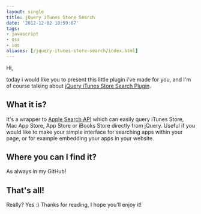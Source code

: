 ```yaml
---
layout: single
title: jQuery iTunes Store Search
date: '2012-12-02 18:59:07'
tags:
- javascript
- osx
- ios
aliases: [/jquery-itunes-store-search/index.html]
---
```


Hi,

today i would like you to present this little plugin i've made for you, and I'm of course talking about [jQuery iTunes Store Search Plugin](https://github.com/julianxhokaxhiu/jquery-itunestoresearch "jQuery iTunes Store Search Plugin").

## What it is?

It's a wrapper to [Apple Search API](http://www.apple.com/itunes/affiliates/resources/documentation/itunes-store-web-service-search-api.html "Apple Search API") which can easily query iTunes Store, Mac App Store, App Store or iBooks Store directly from jQuery. Useful if you would like to make your simple interface for searching apps within your page, or for example embedding your apps in your website.

## Where you can I find it?

As always in my GitHub!

## That's all!

Really? Yes :) Thanks for reading, I hope you'll enjoy it!